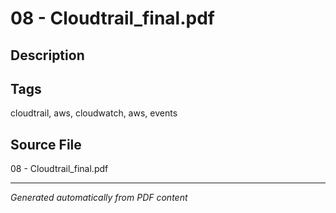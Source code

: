 # 08 - Cloudtrail_final.pdf

## Description

## Tags
cloudtrail, aws, cloudwatch, aws, events

## Source File
08 - Cloudtrail_final.pdf

---
*Generated automatically from PDF content*

